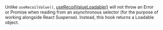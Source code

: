 <TimeStamp start="0:46" end="1:00">

Unlike `useRecoilValue()`, [useRecoilValueLoadable()](https://recoiljs.org/docs/api-reference/core/useRecoilValueLoadable/) will not throw an Error or Promise when reading from an asynchronous selector (for the purpose of working alongside React Suspense). Instead, this hook returns a Loadable object.

</TimeStamp>